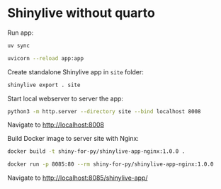 # Shinylive without quarto

Run app:

```bash
uv sync

uvicorn --reload app:app
```

Create standalone Shinylive app in `site` folder:

```bash
shinylive export . site
```

Start local webserver to server the app:

```bash
python3 -m http.server --directory site --bind localhost 8008
```

Navigate to [http://localhost:8008](http://localhost:8008)

Build Docker image to server site with Nginx:

```bash
docker build -t shiny-for-py/shinylive-app-nginx:1.0.0 .

docker run -p 8085:80 --rm shiny-for-py/shinylive-app-nginx:1.0.0
```

Navigate to [http://localhost:8085/shinylive-app/](http://localhost:8085/shinylive-app/)
